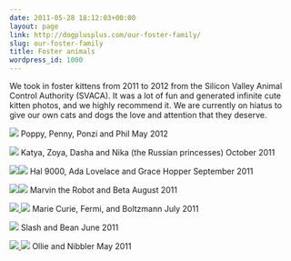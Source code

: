 ```yaml
---
date: 2011-05-28 18:12:03+00:00
layout: page
link: http://dogplusplus.com/our-foster-family/
slug: our-foster-family
title: Foster animals
wordpress_id: 1000
---
```


We took in foster kittens from 2011 to 2012 from the Silicon Valley Animal Control Authority (SVACA). It was a lot of fun and generated infinite cute kitten photos, and we highly recommend it. We are currently on hiatus to give our own cats and dogs the love and attention that they deserve.

[![](https://lh3.googleusercontent.com/-7Mp79-8gY6I/T9fXdJZjZDI/AAAAAAAAnFQ/xGHni_M1L-M/s720/IMG_5702.jpg)](https://picasaweb.google.com/100674015913182319903/PennyPoppyPonziAndPhil)
Poppy, Penny, Ponzi and Phil
May 2012

[![](https://lh4.googleusercontent.com/-5RBzU7Uk9Ss/To5cX-LWOrI/AAAAAAAAju0/lu1COSg4Xv4/s720/IMG_5458.jpg)](https://picasaweb.google.com/100674015913182319903/DashaKatyaNikaAndZoya)
Katya, Zoya, Dasha and Nika (the Russian princesses)
October 2011

[![](https://lh5.googleusercontent.com/-a_nIGcQOcJw/To5YS0xXGxI/AAAAAAAAjrk/HQwoaEAoTqU/s720/IMG_5150.jpg)![](https://lh4.googleusercontent.com/-jooUgMIbM0o/To5Yc9falrI/AAAAAAAAjrs/S0ILQh9EJug/s720/IMG_5166.jpg)](https://picasaweb.google.com/100674015913182319903/AdaHalAndHopper)
Hal 9000, Ada Lovelace and Grace Hopper
September 2011

[![](https://lh6.googleusercontent.com/-TAk97ScmKAU/To5gy3RUZ9I/AAAAAAAAjwo/z7_ro3ppMBQ/s720/IMG_5104.jpg)![](https://lh4.googleusercontent.com/-RkqY1FFHFjk/To5gDY_08QI/AAAAAAAAjwI/5zaF0AorbsU/s720/IMG_5086.jpg)](https://picasaweb.google.com/100674015913182319903/MarvinAndBeta)
Marvin the Robot and Beta
August 2011

[![](https://lh4.googleusercontent.com/-r6L8lq9x_wE/TlBSFmHN1II/AAAAAAAAbK0/cOAIVCX6GPA/s720/Marie%25252C%252520Fermi%252520and%252520Bolt-5.jpg)
![](https://lh5.googleusercontent.com/-rIMuEKLI4fE/TlBR83XRD_I/AAAAAAAAbKA/uMTy4ajf50k/s720/Marie%25252C%252520Fermi%252520and%252520Bolt-2.jpg)](https://picasaweb.google.com/100674015913182319903/MarieFermiAndBolt)
Marie Curie, Fermi, and Boltzmann
July 2011

[![](https://lh3.googleusercontent.com/-ZEUEBa0iuy4/TlBEEEbOr8I/AAAAAAAAbFc/YRV7sEme_j8/s720/Slash%252520and%252520Bean-7.jpg)](https://picasaweb.google.com/100674015913182319903/SlashAndBean)
Slash and Bean
June 2011

[
![](https://lh4.googleusercontent.com/-j5n3QB5esOc/To5mZ4IiH5I/AAAAAAAAjyg/zkd3ZhSKc4c/s720/IMG_4190.jpg)
![](https://lh6.googleusercontent.com/-EZRGAgLxzTw/TlBDUqJ_qFI/AAAAAAAAa_A/1ye6BgQcqh4/s720/Ollie%252520and%252520Nibbler-5.jpg)](https://picasaweb.google.com/100674015913182319903/OllieAndNibbler)
Ollie and Nibbler
May 2011
